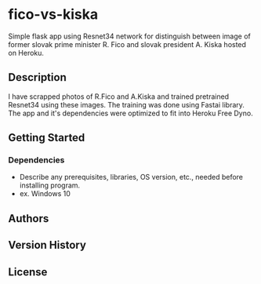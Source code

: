 # fico-vs-kiska

Simple flask app using Resnet34 network for distinguish between image of former slovak prime minister R. Fico and slovak president A. Kiska hosted on Heroku.

## Description

I have scrapped photos of R.Fico and A.Kiska and trained pretrained Resnet34 using these images. The training was done using Fastai library. The app and it's dependencies were optimized to fit into Heroku Free Dyno.

## Getting Started

### Dependencies

* Describe any prerequisites, libraries, OS version, etc., needed before installing program.
* ex. Windows 10

## Authors

## Version History

## License
